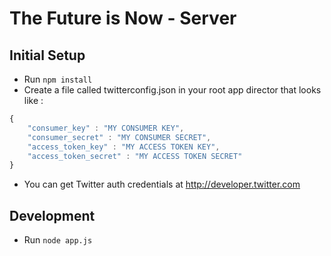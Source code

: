 The Future is Now - Server
=====================

## Initial Setup
* Run `npm install`
* Create a file called twitterconfig.json in your root app director that looks like :
```javascript
{
 	"consumer_key" : "MY CONSUMER KEY",
	"consumer_secret" : "MY CONSUMER SECRET",
	"access_token_key" : "MY ACCESS TOKEN KEY",
	"access_token_secret" : "MY ACCESS TOKEN SECRET"
}
```
* You can get Twitter auth credentials at http://developer.twitter.com

## Development
* Run `node app.js`
